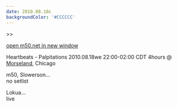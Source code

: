 ```yaml
---
date: 2010.08.18c
backgroundColor: '#CCCCCC'
---
```


\>>

[open m50.net in new window  
](http://m50.net/)  

Heartbeats - Palpitations 2010.08.18we 22:00-02:00 CDT 4hours @ [Morseland](http://www.morseland.com/), Chicago  

m50, Slowerson...  
no setlist  

Lokua...  
live